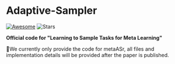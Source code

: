 # Adaptive-Sampler
[![Awesome](https://awesome.re/badge.svg)](https://awesome.re) 
![Stars](https://img.shields.io/github/stars/WangJingyao07/Adaptive-Sampler)

**Official code for "Learning to Sample Tasks for Meta Learning"**

🎁We currently only provide the code for metaASr, all files and implementation details will be provided after the paper is published.

